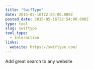 ```yaml
---
title: "SwifType"
date: 2015-05-16T22:54:00.000Z
posted_date: 2015-05-16T22:54:00.000Z
type: tool
slug: swiftype
tool_type: 
  - interaction
links:
  website: https://swiftype.com/
---
```

Add great search to any website




